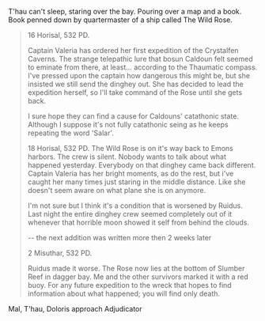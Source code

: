 T'hau can't sleep, staring over the bay. Pouring over a map and a book. Book penned down by quartermaster of a ship called The Wild Rose.

> 16 Horisal, 532 PD.
> 
> Captain Valeria has ordered her first expedition of the Crystalfen Caverns. The strange telepathic lure that bosun Caldoun felt seemed to eminate from there, at least... according to the Thaumatic compass. I've pressed upon the captain how dangerous this might be, but she insisted we still send the dinghey out. She has decided to lead the expedition herself, so I'll take command of the Rose until she gets back.
> 
> I sure hope they can find a cause for Caldouns' catathonic state. Although I suppose it's not fully catathonic seing as he keeps repeating the word 'Salar'. 
> 
> 18 Horisal, 532 PD.
> The Wild Rose is on it's way back to Emons harbors. The crew is silent. Nobody wants to talk about what happened yesterday. Everybody on that dinghey came back different. Captain Valeria has her bright moments, as do the rest, but i've caught her many times just staring in the middle distance. Like she doesn't seem aware on what plane she is on anymore. 
> 
> I'm not sure but I think it's a condition that is worsened by Ruidus. Last night the entire dinghey crew seemed completely out of it whenever that horrible moon showed it self from behind the clouds.
> 
> -- the next addition was written more then 2 weeks later
> 
> 2 Misuthar, 532 PD.
> 
> Ruidus made it worse. The Rose now lies at the bottom of Slumber Reef in dagger bay. Me and the other survivors marked it with a red buoy. For any future expedition to the wreck that hopes to find information about what happened; you will find only death. 

Mal, T'hau, Doloris approach Adjudicator